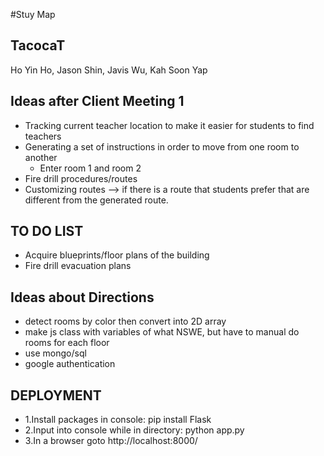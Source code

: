 #Stuy Map
## TacocaT
Ho Yin Ho, Jason Shin, Javis Wu, Kah Soon Yap

## Ideas after Client Meeting 1
* Tracking current teacher location to make it easier for students to find teachers
* Generating a set of instructions in order to move from one room to another
  * Enter room 1 and room 2
* Fire drill procedures/routes
* Customizing routes --> if there is a route that students prefer that are different from the generated route.

## TO DO LIST
* Acquire blueprints/floor plans of the building
* Fire drill evacuation plans

## Ideas about Directions
* detect rooms by color then convert into 2D array
* make js class with variables of what NSWE, but have to manual do rooms for each floor
* use mongo/sql
* google authentication

## DEPLOYMENT
* 1.Install packages in console: pip install Flask
* 2.Input into console while in directory: python app.py
* 3.In a browser goto http://localhost:8000/

